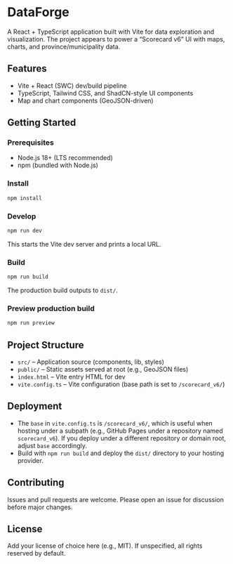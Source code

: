 # DataForge

A React + TypeScript application built with Vite for data exploration and visualization. The project appears to power a “Scorecard v6” UI with maps, charts, and province/municipality data.

## Features
- Vite + React (SWC) dev/build pipeline
- TypeScript, Tailwind CSS, and ShadCN-style UI components
- Map and chart components (GeoJSON-driven)

## Getting Started

### Prerequisites
- Node.js 18+ (LTS recommended)
- npm (bundled with Node.js)

### Install
```bash
npm install
```

### Develop
```bash
npm run dev
```
This starts the Vite dev server and prints a local URL.

### Build
```bash
npm run build
```
The production build outputs to `dist/`.

### Preview production build
```bash
npm run preview
```

## Project Structure
- `src/` – Application source (components, lib, styles)
- `public/` – Static assets served at root (e.g., GeoJSON files)
- `index.html` – Vite entry HTML for dev
- `vite.config.ts` – Vite configuration (base path is set to `/scorecard_v6/`)

## Deployment
- The `base` in `vite.config.ts` is `/scorecard_v6/`, which is useful when hosting under a subpath (e.g., GitHub Pages under a repository named `scorecard_v6`). If you deploy under a different repository or domain root, adjust `base` accordingly.
- Build with `npm run build` and deploy the `dist/` directory to your hosting provider.

## Contributing
Issues and pull requests are welcome. Please open an issue for discussion before major changes.

## License
Add your license of choice here (e.g., MIT). If unspecified, all rights reserved by default.

